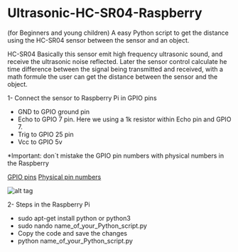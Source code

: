 # Ultrasonic-HC-SR04-Raspberry
(for Beginners and young children)
A easy Python script to get the distance using the HC-SR04 sensor between the sensor and an object.

HC-SR04
Basically this sensor emit high frequency ultrasonic sound, and receive the ultrasonic noise reflected. Later the sensor control calculate he time difference between the signal being transmitted and received, with a math formule the user can get the distance between the sensor and the object.   

1- Connect the sensor to Raspberry Pi in GPIO pins
- GND to GPIO ground pin
- Echo to GPIO 7 pin. Here we using a 1k resistor within Echo pin and GPIO 7.
- Trig to GPIO 25 pin
- Vcc to GPIO 5v

*Important: don´t mistake the GPIO pin numbers with physical numbers in the Raspberry

[GPIO pins](https://www.raspberrypi.org/documentation/usage/gpio/images/a-and-b-gpio-numbers.png)
[Physical pin numbers](https://www.raspberrypi.org/documentation/usage/gpio/images/a-and-b-physical-pin-numbers.png)

![alt tag](https://raw.github.com/rnieva/Ultrasonic-HC-SR04-Raspberry/master/imgRaspberryAndSensor.JPG)

2- Steps in the Raspberry Pi
- sudo apt-get install python or python3
- sudo nando name_of_your_Python_script.py
- Copy the code and save the changes
- python name_of_your_Python_script.py
